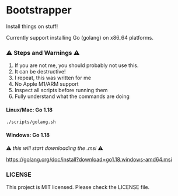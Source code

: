 # Bootstrapper

Install things on stuff!

Currently support installing Go (golang) on x86_64 platforms.

### :warning: Steps and Warnings :warning:

1. If you are not me, you should probably not use this.
1. It can be destructive!
1. I repeat, this was written for me
1. No Apple M1/ARM support
1. Inspect all scripts before running them
1. Fully understand what the commands are doing

#### Linux/Mac: Go 1.18

`./scripts/golang.sh`

#### Windows: Go 1.18

:warning: _this will start downloading the .msi_ :warning:

https://golang.org/doc/install?download=go1.18.windows-amd64.msi

### LICENSE

This project is MIT licensed. Please check the LICENSE file.
